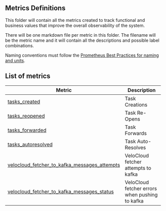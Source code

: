 ## Metrics Definitions ##

This folder will contain all the metrics created to track functional and business values that improve the overall observability of the system.

There will be one markdown file per metric in this folder. The filename will be the metric name and it will contain all the descriptions and possible label combinations.

Naming conventions must follow the [Prometheus Best Practices for naming and units](https://prometheus.io/docs/practices/naming/).

## List of metrics ##

| Metric                                                                                            | Description                                    |
|---------------------------------------------------------------------------------------------------|------------------------------------------------|
| [tasks_created](./tasks_created.md)                                                               | Task Creations                                 |
| [tasks_reopened](./tasks_reopened.md)                                                             | Task Re-Opens                                  |
| [tasks_forwarded](./tasks_forwarded.md)                                                           | Task Forwards                                  |
| [tasks_autoresolved](./tasks_autoresolved.md)                                                     | Task Auto-Resolves                             |
| [velocloud_fetcher_to_kafka_messages_attempts](./velocloud_fetcher_to_kafka_messages_attempts.md) | VeloCloud fetcher attempts to kafka            |
| [velocloud_fetcher_to_kafka_messages_status](./velocloud_fetcher_to_kafka_messages_status.md)     | VeloCloud fetcher errors when pushing to kafka |
